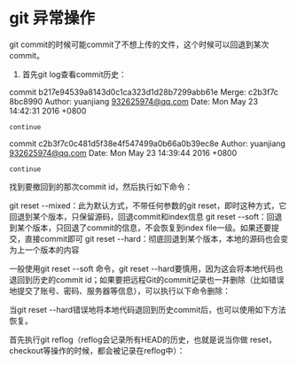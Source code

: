 #  git 异常操作

git commit的时候可能commit了不想上传的文件，这个时候可以回退到某次commit。

1. 首先git log查看commit历史：

commit b217e94539a8143d0c1ca323d1d28b7299abb61e
Merge: c2b3f7c 8bc8990
Author: yuanjiang <932625974@qq.com>
Date:   Mon May 23 14:42:31 2016 +0800

    continue

commit c2b3f7c0c481d5f38e4f547499a0b66a0b39ec8e
Author: yuanjiang <932625974@qq.com>
Date:   Mon May 23 14:39:44 2016 +0800

    continue

找到要撤回到的那次commit id，然后执行如下命令：


git reset --mixed：此为默认方式，不带任何参数的git reset，即时这种方式，它回退到某个版本，只保留源码，回退commit和index信息
git reset --soft：回退到某个版本，只回退了commit的信息，不会恢复到index file一级。如果还要提交，直接commit即可
git reset --hard：彻底回退到某个版本，本地的源码也会变为上一个版本的内容
 
 
 一般使用git reset --soft 命令，git reset --hard要慎用，因为这会将本地代码也退回到历史的commit id；如果要把远程Git的commit记录也一并删除（比如错误地提交了账号、密码、服务器等信息），可以执行以下命令删除：

当git reset --hard错误地将本地代码退回到历史commit后，也可以使用如下方法恢复。

首先执行git reflog（reflog会记录所有HEAD的历史，也就是说当你做 reset，checkout等操作的时候，都会被记录在reflog中）：
